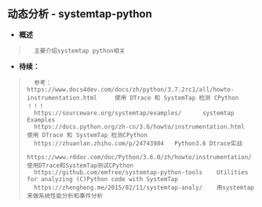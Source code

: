 ## 动态分析 - systemtap-python
- **概述**
>       主要介绍systemtap python相关
>
>
>
>
>
>
>
>
>
>
>
>
>
>
>
>


- **待续：**
>       参考：https://www.docs4dev.com/docs/zh/python/3.7.2rc1/all/howto-instrumentation.html     使用 DTrace 和 SystemTap 检测 CPython ！！！
>       https://sourceware.org/systemtap/examples/      systemtap Examples
>       https://docs.python.org/zh-cn/3.6/howto/instrumentation.html    使用 DTrace 和 SystemTap 检测CPython
>       https://zhuanlan.zhihu.com/p/24743984   Python3.6 Dtrace实战
>       https://www.rddoc.com/doc/Python/3.6.0/zh/howto/instrumentation/    使用DTrace和SystemTap测试CPython
>       https://github.com/emfree/systemtap-python-tools    Utilities for analyzing (C)Python code with SystemTap
>       https://zhengheng.me/2015/02/11/systemtap-analy/    用systemtap来做系统性能分析和事件分析
>
>
>
>
>
>
>
>
>
>
>
>
>
>
>
>
>
>
>
>
>
